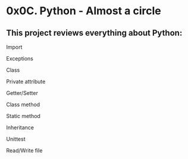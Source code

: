 # 0x0C. Python - Almost a circle

## This project reviews everything about Python:

Import

Exceptions

Class

Private attribute

Getter/Setter

Class method

Static method

Inheritance

Unittest

Read/Write file